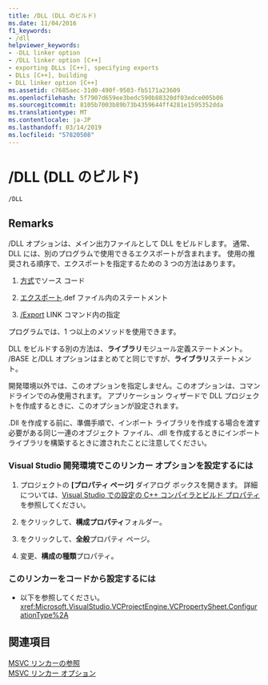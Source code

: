 ```yaml
---
title: /DLL (DLL のビルド)
ms.date: 11/04/2016
f1_keywords:
- /dll
helpviewer_keywords:
- -DLL linker option
- /DLL linker option [C++]
- exporting DLLs [C++], specifying exports
- DLLs [C++], building
- DLL linker option [C++]
ms.assetid: c7685aec-31d0-490f-9503-fb5171a23609
ms.openlocfilehash: 5f7907d659ee3bedc590b88320df03edce005b06
ms.sourcegitcommit: 8105b7003b89b73b4359644ff4281e1595352dda
ms.translationtype: MT
ms.contentlocale: ja-JP
ms.lasthandoff: 03/14/2019
ms.locfileid: "57820508"
---
```

# <a name="dll-build-a-dll"></a>/DLL (DLL のビルド)

```
/DLL
```

## <a name="remarks"></a>Remarks

/DLL オプションは、メイン出力ファイルとして DLL をビルドします。 通常、DLL には、別のプログラムで使用できるエクスポートが含まれます。 使用の推奨される順序で、エクスポートを指定するための 3 つの方法はあります。

1. [方式](../../cpp/dllexport-dllimport.md)でソース コード

1. [エクスポート](exports.md).def ファイル内のステートメント

1. [/Export](export-exports-a-function.md) LINK コマンド内の指定

プログラムでは、1 つ以上のメソッドを使用できます。

DLL をビルドする別の方法は、**ライブラリ**モジュール定義ステートメント。 /BASE と/DLL オプションはまとめてと同じですが、**ライブラリ**ステートメント。

開発環境以外では、このオプションを指定しません。このオプションは、コマンドラインでのみ使用されます。 アプリケーション ウィザードで DLL プロジェクトを作成するときに、このオプションが設定されます。

.Dll を作成する前に、準備手順で、インポート ライブラリを作成する場合を渡す必要がある同じ一連のオブジェクト ファイル、.dll を作成するときにインポート ライブラリを構築するときに渡されたことに注意してください。

### <a name="to-set-this-linker-option-in-the-visual-studio-development-environment"></a>Visual Studio 開発環境でこのリンカー オプションを設定するには

1. プロジェクトの **[プロパティ ページ]** ダイアログ ボックスを開きます。 詳細については、[Visual Studio での設定の C++ コンパイラとビルド プロパティ](../working-with-project-properties.md)を参照してください。

1. をクリックして、**構成プロパティ**フォルダー。

1. をクリックして、**全般**プロパティ ページ。

1. 変更、**構成の種類**プロパティ。

### <a name="to-set-this-linker-option-programmatically"></a>このリンカーをコードから設定するには

- 以下を参照してください。<xref:Microsoft.VisualStudio.VCProjectEngine.VCPropertySheet.ConfigurationType%2A>

## <a name="see-also"></a>関連項目

[MSVC リンカーの参照](linking.md)<br/>
[MSVC リンカー オプション](linker-options.md)
